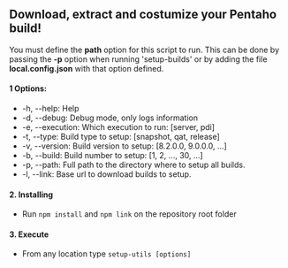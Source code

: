 ## Download, extract and costumize your Pentaho build!

You must define the **path** option for this script to run.
This can be done by passing the **-p** option when running 'setup-builds' or
by adding the file **local.config.json** with that option defined.

#### 1 Options:
  - -h, --help: Help                                                  
  - -d, --debug: Debug mode, only logs information                     
  - -e, --execution: Which execution to run: [server, pdi]                 
  - -t, --type: Build type to setup: [snapshot, qat, release]         
  - -v, --version: Build version to setup: [8.2.0.0, 9.0.0.0, ...]       
  - -b, --build: Build number to setup: [1, 2, ..., 30, ...]           
  - -p, --path: Full path to the directory where to setup all builds.
  - -l, --link: Base url to download builds to setup.

#### 2. Installing
  - Run `npm install` and `npm link` on the repository root folder

#### 3. Execute
  - From any location type `setup-utils [options]`
